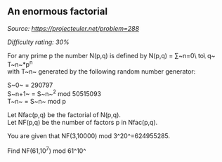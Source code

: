 An enormous factorial
---------------------

*Source: https://projecteuler.net/problem=288*


*Difficulty rating: 30%*

For any prime p the number N(p,q) is defined by N(p,q) = ∑~n=0\\ to\\ q~
T~n~\*p<sup>n</sup>\
 with T~n~ generated by the following random number generator:

S~0~ = 290797\
 S~n+1~ = S~n~<sup>2</sup> mod 50515093\
 T~n~ = S~n~ mod p

Let Nfac(p,q) be the factorial of N(p,q).\
 Let NF(p,q) be the number of factors p in Nfac(p,q).

You are given that NF(3,10000) mod 3^20^=624955285.

Find NF(61,10<sup>7</sup>) mod 61^10^
